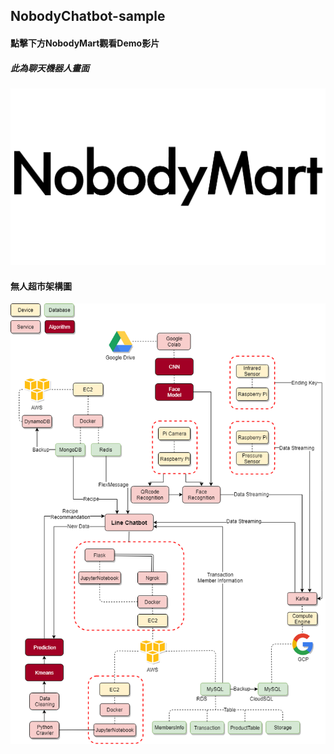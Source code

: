 ## NobodyChatbot-sample
#### 點擊下方NobodyMart觀看Demo影片
##### 此為聊天機器人畫面
[![NobodyMart](https://github.com/uuboyscy/NobodyChatbot-sample/blob/master/material/food/logo.png)](https://www.youtube.com/embed/13fP55S7eD4 "NobodyMart")
#### 無人超市架構圖
![structure](https://github.com/uuboyscy/NobodyChatbot-sample/blob/master/structure.png)

